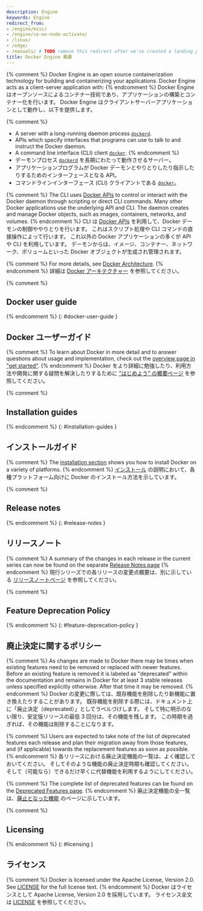 ```yaml
---
description: Engine
keywords: Engine
redirect_from:
- /engine/misc/
- /engine/ce-ee-node-activate/
- /linux/
- /edge/
- /manuals/ # TODO remove this redirect after we've created a landing page for the product manuals section
title: Docker Engine 概要
---
```


{% comment %}
Docker Engine is an open source containerization technology for building and
containerizing your applications. Docker Engine acts as a client-server
application with:
{% endcomment %}
Docker Engine はオープンソースによるコンテナー技術であり、アプリケーションの構築とコンテナー化を行います。
Docker Engine はクライアントサーバーアプリケーションとして動作し、以下を提供します。

{% comment %}
* A server with a long-running daemon process [`dockerd`](/engine/reference/commandline/dockerd).
* APIs which specify interfaces that programs can use to talk to and
  instruct the Docker daemon.
* A command line interface (CLI) client [`docker`](/engine/reference/commandline/cli/).
{% endcomment %}
* デーモンプロセス [`dockerd`](/engine/reference/commandline/dockerd) を長期にわたって動作させるサーバー。
* アプリケーションプログラムが Docker デーモンとやりとりしたり指示したりするためのインターフェースとなる API。
* コマンドラインインターフェース (CLI) クライアントである [`docker`](/engine/reference/commandline/cli/)。

{% comment %}
The CLI uses [Docker APIs](api/index.md) to control or interact with the Docker
daemon through scripting or direct CLI commands. Many other Docker applications
use the underlying API and CLI. The daemon creates and manage Docker objects,
such as images, containers, networks, and volumes.
{% endcomment %}
CLI は [Docker APIs](api/index.md) を利用して、Docker デーモンの制御ややりとりを行います。
これはスクリプト処理や CLI コマンドの直接操作によって行います。
これ以外の Docker アプリケーションの多くが API や CLI を利用しています。
デーモンからは、イメージ、コンテナー、ネットワーク、ボリュームといった Docker オブジェクトが生成され管理されます。

{% comment %}
For more details, see [Docker Architecture](../get-started/overview.md#docker-architecture).
{% endcomment %}
詳細は [Docker アーキテクチャー](../get-started/overview.md#docker-architecture) を参照してください。

{% comment %}
## Docker user guide
{% endcomment %}
{: #docker-user-guide }
## Docker ユーザーガイド

{% comment %}
To learn about Docker in more detail and to answer questions about usage and
implementation, check out the [overview page in "get started"](../get-started/overview.md).
{% endcomment %}
Docker をより詳細に勉強したり、利用方法や開発に関する疑問を解決したりするために ["はじめよう" の概要ページ](../get-started/overview.md) を参照してください。

{% comment %}
## Installation guides
{% endcomment %}
{: #installation-guides }
## インストールガイド

{% comment %}
The [installation section](install/index.md) shows you how to install Docker
on a variety of platforms.
{% endcomment %}
[インストール](install/index.md) の説明において、各種プラットフォーム向けに Docker のインストール方法を示しています。

{% comment %}
## Release notes
{% endcomment %}
{: #release-notes }
## リリースノート

{% comment %}
A summary of the changes in each release in the current series can now be found
on the separate [Release Notes page](release-notes/index.md)
{% endcomment %}
現行シリーズでの各リリースの変更点概要は、別に示している [リリースノートページ](release-notes/index.md) を参照してください。

{% comment %}
## Feature Deprecation Policy
{% endcomment %}
{: #feature-deprecation-policy }
## 廃止決定に関するポリシー

{% comment %}
As changes are made to Docker there may be times when existing features
need to be removed or replaced with newer features. Before an existing
feature is removed it is labeled as "deprecated" within the documentation
and remains in Docker for at least 3 stable releases unless specified
explicitly otherwise. After that time it may be removed.
{% endcomment %}
Docker の変更に際しては、既存機能を削除したり新機能に置き換えたりすることがあります。
既存機能を削除する際には、ドキュメント上に「廃止決定（deprecated）」としてラベルづけします。
そして特に明示のない限り、安定版リリースの最低 3 回分は、その機能を残します。
この時期を過ぎれば、その機能は削除することになります。

{% comment %}
Users are expected to take note of the list of deprecated features each
release and plan their migration away from those features, and (if applicable)
towards the replacement features as soon as possible.
{% endcomment %}
各リリースにおける廃止決定機能の一覧は、よく確認しておいてください。
そしてそのような機能の廃止決定時期も確認してください。
そして（可能なら）できるだけ早くに代替機能を利用するようにしてください。

{% comment %}
The complete list of deprecated features can be found on the
[Deprecated Features page](deprecated.md).
{% endcomment %}
廃止決定機能の全一覧は、[廃止となった機能](deprecated.md) のページに示しています。

{% comment %}
## Licensing
{% endcomment %}
{: #licensing }
## ライセンス

{% comment %}
Docker is licensed under the Apache License, Version 2.0. See
[LICENSE](https://github.com/moby/moby/blob/master/LICENSE) for the full
license text.
{% endcomment %}
Docker はライセンスとして Apache License, Version 2.0 を採用しています。
ライセンス全文は [LICENSE](https://github.com/moby/moby/blob/master/LICENSE) を参照してください。
